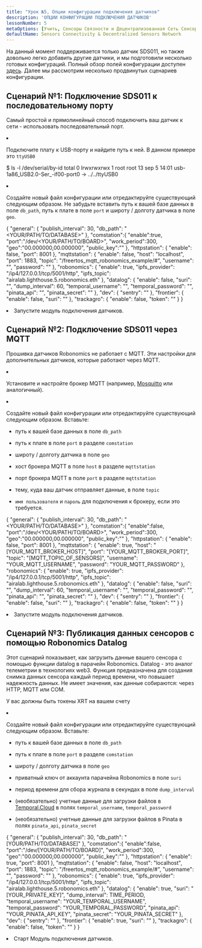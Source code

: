 ```yaml
---
title: "Урок №5, Опции конфигурации подключения датчиков"
description: 'ОПЦИИ КОНФИГУРАЦИИ ПОДКЛЮЧЕНИЯ ДАТЧИКОВ'
lessonNumber: 5
metaOptions: [Учить, Сенсоры Связности и Децентрализованная Сеть Сенсоров]
defaultName: Sensors Connectivity & Decentralized Sensors Network
---
```


На данный момент поддерживается только датчик SDS011, но также довольно легко добавить другие датчики, и мы подготовили несколько готовых конфигураций. Полный обзор полей конфигурации доступен [здесь](https://github.com/airalab/sensors-connectivity/tree/master/connectivity/config). Далее мы рассмотрим несколько продвинутых сценариев конфигурации.

## Сценарий №1: Подключение SDS011 к последовательному порту

Самый простой и прямолинейный способ подключить ваш датчик к сети - использовать последовательный порт. 

<List type="numbers">

<li>

Подключите плату к USB-порту и найдите путь к ней. В данном примере это `ttyUSB0`


<LessonCodeWrapper codeClass="big-code" language="bash">$ ls -l /dev/serial/by-id
total 0
lrwxrwxrwx 1 root root 13 sep 5 14:01 usb-1a86_USB2.0-Ser_-if00-port0 -> ../../ttyUSB0</LessonCodeWrapper>
</li>

<li>

Создайте новый файл конфигурации или отредактируйте существующий следующим образом. Не забудьте вставить путь к вашей базе данных в поле `db_path`, путь к плате в поле `port` и широту / долготу датчика в поле `geo`.

<LessonCodeWrapper codeClass="big-code" language="json">{
   "general": {
      "publish_interval": 30,
      "db_path": "<YOUR/PATH/TO/DATABASE>"
   },
   "comstation":{
      "enable":true,
      "port":"/dev/<YOUR/PATH/TO/BOARD>",
      "work_period":300,
      "geo":"00.000000,00.000000",
      "public_key":""
   },
   "httpstation": {
      "enable": false,
      "port": 8001
   },
   "mqttstation": {
      "enable": false,
      "host": "localhost",
      "port": 1883,
      "topic": "/freertos_mqtt_robonomics_example/#",
      "username": "",
      "password": ""
   },
   "robonomics": {
      "enable": true,
      "ipfs_provider": "/ip4/127.0.0.1/tcp/5001/http",
      "ipfs_topic": "airalab.lighthouse.5.robonomics.eth"
   },
   "datalog": {
      "enable": false,
      "suri": "",
      "dump_interval": 60,
      "temporal_username": "",
      "temporal_password": "",
      "pinata_api": "",
      "pinata_secret": ""
   },
   "dev": {
      "sentry": ""
   },
   "frontier": {
      "enable": false,
      "suri": ""
   },
   "trackagro": {
      "enable": false,
      "token": ""
   }
}</LessonCodeWrapper>

</li>

<li>Запустите модуль подключения датчиков.</li>

</List>


## Сценарий №2: Подключение SDS011 через MQTT

<RoboAcademyNote type="okay" title="INFO">Прошивка датчиков Robonomics не работает с MQTT. Эти настройки для дополнительных датчиков, которые работают через MQTT.
</RoboAcademyNote>

<List type="numbers">

<li>

Установите и настройте брокер MQTT (например, [Mosquitto](https://mosquitto.org/) или аналогичный).

</li>

<li>

Создайте новый файл конфигурации или отредактируйте существующий следующим образом. Вставьте:

- путь к вашей базе данных в поле `db_path`

- путь к плате в поле `port` в разделе `comstation`

- широту / долготу датчика в поле `geo`

- хост брокера MQTT в поле `host` в разделе `mqttstation`

- порт брокера MQTT в поле `port` в разделе `mqttstation`

- тему, куда ваш датчик отправляет данные, в поле `topic`

- `имя пользователя` и `пароль` для подключения к брокеру, если это требуется.


<LessonCodeWrapper codeClass="big-code" language="json">{
   "general": {
      "publish_interval": 30,
      "db_path": "<YOUR/PATH/TO/DATABASE>"
   },
   "comstation":{
      "enable":false,
      "port":"/dev/<YOUR/PATH/TO/BOARD>",
      "work_period":300,
      "geo":"00.000000,00.000000",
      "public_key":""
   },
   "httpstation": {
      "enable": false,
      "port": 8001
   },
   "mqttstation": {
      "enable": true,
      "host": "[YOUR_MQTT_BROKER_HOST]",
      "port": "[YOUR_MQTT_BROKER_PORT]",
      "topic": "[MQTT_TOPIC_OF_SENSORS]",
      "username": "YOUR_MQTT_USERNAME",
      "password": "YOUR_MQTT_PASSWORD"
   },
   "robonomics": {
      "enable": true,
      "ipfs_provider": "/ip4/127.0.0.1/tcp/5001/http",
      "ipfs_topic": "airalab.lighthouse.5.robonomics.eth"
   },
   "datalog": {
      "enable": false,
      "suri": "",
      "dump_interval": 60,
      "temporal_username": "",
      "temporal_password": "",
      "pinata_api": "",
      "pinata_secret": ""
   },
   "dev": {
      "sentry": ""
   },
   "frontier": {
      "enable": false,
      "suri": ""
   },
   "trackagro": {
      "enable": false,
      "token": ""
   }
}</LessonCodeWrapper>

</li>

<li>Запустите модуль подключения датчиков.</li>

</List>

## Сценарий №3: Публикация данных сенсоров с помощью Robonomics Datalog

Этот сценарий показывает, как загрузить данные вашего сенсора с помощью функции datalog в парачейн Robonomics. Datalog - это аналог телеметрии в технологиях web3. Функция предназначена для создания снимка данных сенсора каждый период времени, что повышает надежность данных. Не имеет значения, как данные собираются: через HTTP, MQTT или COM.

<RoboAcademyNote type="warning" title="WARNING">У вас должны быть токены XRT на вашем счету
</RoboAcademyNote>

<List type="numbers">

<li>

Создайте новый файл конфигурации или отредактируйте существующий следующим образом. Вставьте:

- путь к вашей базе данных в поле `db_path`

- путь к плате в поле `port` в разделе `comstation`

- широту / долготу датчика в поле `geo`

- приватный ключ от аккаунта парачейна Robonomics в поле `suri`

- период времени для сбора журнала в секундах в поле `dump_interval`

- (необязательно) учетные данные для загрузки файлов в [Temporal.Cloud](http://Temporal.Cloud) в полях `temporal_username`, `temporal_password`

- (необязательно) учетные данные для загрузки файлов в Pinata в полях `pinata_api`, `pinata_secret`

<LessonCodeWrapper codeClass="big-code" language="json">{
   "general": {
      "publish_interval": 30,
      "db_path": "[YOUR/PATH/TO/DATABASE]"
   },
   "comstation":{
      "enable":false,
      "port":"/dev/[YOUR/PATH/TO/BOARD]",
      "work_period":300,
      "geo":"00.000000,00.000000",
      "public_key":""
   },
   "httpstation": {
      "enable": true,
      "port": 8001
   },
   "mqttstation": {
      "enable": false,
      "host": "localhost",
      "port": 1883,
      "topic": "/freertos_mqtt_robonomics_example/#",
      "username": "",
      "password": ""
   },
   "robonomics": {
      "enable": true,
      "ipfs_provider": "/ip4/127.0.0.1/tcp/5001/http",
      "ipfs_topic": "airalab.lighthouse.5.robonomics.eth"
   },
   "datalog": {
      "enable": true,
      "suri": "[YOUR_PRIVATE_KEY]",
      "dump_interval": TIME_PERIOD,
      "temporal_username": "YOUR_TEMPORAL_USERNAME",
      "temporal_password": "YOUR_TEMPORAL_PASSWORD",
      "pinata_api": "YOUR_PINATA_API_KEY",
      "pinata_secret": "YOUR_PINATA_SECRET"
   },
   "dev": {
      "sentry": ""
   },
   "frontier": {
      "enable": true,
      "suri": ""
   },
   "trackagro": {
      "enable": false,
      "token": ""
   }
}</LessonCodeWrapper>

</li>

<li>Старт Модуль подключения датчиков.</li>

</List>